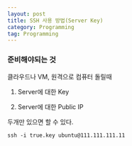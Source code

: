 ```yaml
---
layout: post
title: SSH 사용 방법(Server Key)
category: Programming
tag: Programming
---
```


### 준비해야되는 것

클라우드나 VM, 원격으로 컴퓨터 돌릴때

1. Server에 대한 Key

2. Server에 대한 Public IP

두개만 있으면 할 수 있다.

```
ssh -i true.key ubuntu@111.111.111.11
```
